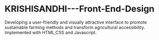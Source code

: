 # KRISHISANDHI---Front-End-Design
Developing a user-friendly and visually attractive interface to promote sustainable farming methods and transform agricultural accessibility. Implemented with HTML,CSS and Javascript.
